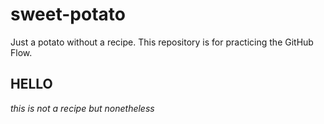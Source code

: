 # sweet-potato
Just a potato without a recipe. This repository is for practicing the GitHub Flow.
## HELLO ##
*this is not a recipe but nonetheless*
